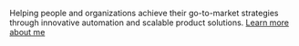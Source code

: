 Helping people and organizations achieve their go-to-market strategies through innovative automation and scalable product solutions.
[Learn more about me](https://www.linkedin.com/in/scott-chaffee-ms-orl-97144912/)
<!--
**chaffees/chaffees** is a ✨ _special_ ✨ repository because its `README.md` (this file) appears on your GitHub profile.

Here are some ideas to get you started:

- 🔭 I’m currently working on ...
- 🌱 I’m currently learning ...
- 👯 I’m looking to collaborate on ...
- 🤔 I’m looking for help with ...
- 💬 Ask me about ...
- 📫 How to reach me: ...
- 😄 Pronouns: ...
- ⚡ Fun fact: ...
-->
